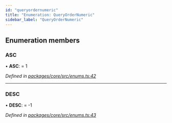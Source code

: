```yaml
---
id: "queryordernumeric"
title: "Enumeration: QueryOrderNumeric"
sidebar_label: "QueryOrderNumeric"
---
```


## Enumeration members

### ASC

•  **ASC**:  = 1

*Defined in [packages/core/src/enums.ts:42](https://github.com/mikro-orm/mikro-orm/blob/8766baa31/packages/core/src/enums.ts#L42)*

___

### DESC

•  **DESC**:  = -1

*Defined in [packages/core/src/enums.ts:43](https://github.com/mikro-orm/mikro-orm/blob/8766baa31/packages/core/src/enums.ts#L43)*

